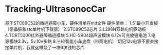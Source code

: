 # Tracking-UltrasonocCar
基于STC89C52的循迹避障小车，硬件清单在md文件
硬件清单：
1.51最小开发板（带晶振和stc单片机下载器）
2.STC89C52芯片
3.L298N双路电机驱动板
4.TCRT5000红外避障循迹模块
5.HC-SR04超声波模块
6.12v可充放锂电池
7.电源模块3.3v，5v,10v多路
8.三轮智能小车底盘（带两电机）
切记12v电源不要直接接单片机，我就这样烧了一块6块钱的芯片
